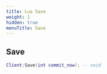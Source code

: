 ```yaml
---
title: Lua Save
weight: 1
hidden: true
menuTitle: Save
---
```

## Save
```lua
Client:Save(int commit_now); -- void
```